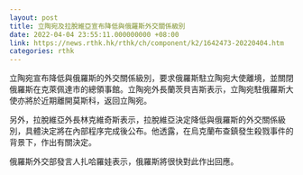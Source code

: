 ```yaml
---
layout: post
title: 立陶宛及拉脫維亞宣布降低與俄羅斯外交關係級別
date: 2022-04-04 23:55:11.000000000 +08:00
link: https://news.rthk.hk/rthk/ch/component/k2/1642473-20220404.htm
categories: rthk
---
```


立陶宛宣布降低與俄羅斯的外交關係級別，要求俄羅斯駐立陶宛大使離境，並關閉俄羅斯在克萊佩達市的總領事館。立陶宛外長蘭茨貝吉斯表示，立陶宛駐俄羅斯大使亦將於近期離開莫斯科，返回立陶宛。

另外，拉脫維亞外長林克維奇斯表示，拉脫維亞決定降低與俄羅斯的外交關係級別，具體決定將在內部程序完成後公布。他透露，在烏克蘭布查鎮發生殺戮事件的背景下，作出有關決定。

俄羅斯外交部發言人扎哈羅娃表示，俄羅斯將很快對此作出回應。
